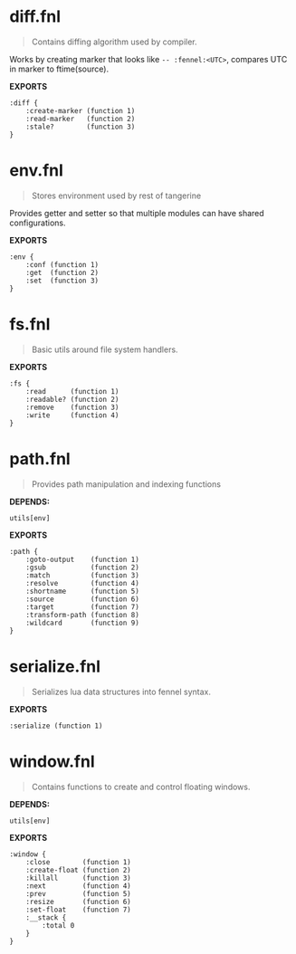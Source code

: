 # diff.fnl
> Contains diffing algorithm used by compiler.

Works by creating marker that looks like `-- :fennel:<UTC>`,
compares UTC in marker to ftime(source).

**EXPORTS**
```fennel
:diff {
	:create-marker (function 1)
	:read-marker   (function 2)
	:stale?        (function 3)
}
```

# env.fnl
> Stores environment used by rest of tangerine

Provides getter and setter so that multiple modules can have shared configurations.

**EXPORTS**
```fennel
:env {
	:conf (function 1)
	:get  (function 2)
	:set  (function 3)
}
```

# fs.fnl
> Basic utils around file system handlers.

**EXPORTS**
```fennel
:fs {
	:read      (function 1)
	:readable? (function 2)
	:remove    (function 3)
	:write     (function 4)
}
```

# path.fnl
> Provides path manipulation and indexing functions

**DEPENDS:**
```
utils[env]
```

**EXPORTS**
```fennel
:path {
	:goto-output    (function 1)
	:gsub           (function 2)
	:match          (function 3)
	:resolve        (function 4)
	:shortname      (function 5)
	:source         (function 6)
	:target         (function 7)
	:transform-path (function 8)
	:wildcard       (function 9)
}
```

# serialize.fnl
> Serializes lua data structures into fennel syntax.

**EXPORTS**
```fennel
:serialize (function 1)
```

# window.fnl
> Contains functions to create and control floating windows.

**DEPENDS:**
```
utils[env]
```

**EXPORTS**
```fennel
:window {
	:close        (function 1)
	:create-float (function 2)
	:killall      (function 3)
	:next         (function 4)
	:prev         (function 5)
	:resize       (function 6)
	:set-float    (function 7)
	:__stack {
		:total 0
	}
}
```

